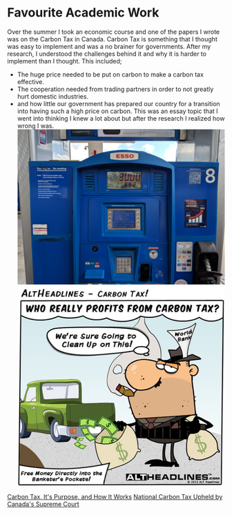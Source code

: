 # **Favourite Academic Work**

Over the summer I took an economic course and one of the papers I wrote was on the Carbon Tax in Canada. Carbon Tax is something that I thought was easy to implement and was a no brainer for governments. After my research, I understood the challenges behind it and why it is harder to implement than I thought. This included;
+ The huge price needed to be put on carbon to make a carbon tax effective.
+ The cooperation needed from trading partners in order to not greatly hurt domestic industries.
+ and how little our government has prepared our country for a transition into having such a high price on carbon.
This was an essay topic that I went into thinking I knew a lot about but after the research I realized how wrong I was.
![gas pump](Federal_Carbon_Tax_will_cost_you_sticker_-_2019_-_01.jpeg)
![carbon tax comic](7552493338_16fe1e2eb9.jpeg)

[Carbon Tax, It's Purpose, and How It Works](https://www.thebalance.com/carbon-tax-definition-how-it-works-4158043)
[National Carbon Tax Upheld by Canada's Supreme Court](https://www.scientificamerican.com/article/national-carbon-tax-upheld-by-canadas-supreme-court/)

